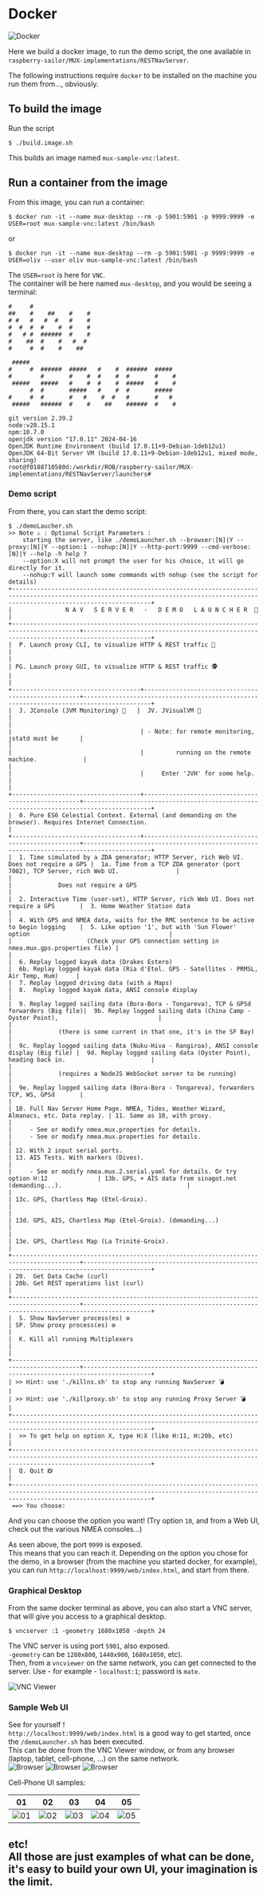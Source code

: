 # Docker

![Docker](./pix/Container_ship.jpg)

Here we build a docker image, to run the demo script, the one available in
`raspberry-sailor/MUX-implementations/RESTNavServer`.

The following instructions require `docker` to be installed on the machine you run them from..., obviously.

## To build the image
Run the script
```
$ ./build.image.sh
```
This builds an image named `mux-sample-vnc:latest`.

## Run a container from the image
From this image, you can run a container:  
```
$ docker run -it --name mux-desktop --rm -p 5901:5901 -p 9999:9999 -e USER=root mux-sample-vnc:latest /bin/bash
```
or
```
$ docker run -it --name mux-desktop --rm -p 5901:5901 -p 9999:9999 -e USER=oliv --user oliv mux-sample-vnc:latest /bin/bash
```

The `USER=root` is here for `VNC`.  
The container will be here named `mux-desktop`, and you would be seeing a terminal:  
```
#     #
##    #    ##    #    #
# #   #   #  #   #    #
#  #  #  #    #  #    #
#   # #  ######  #    #
#    ##  #    #   #  #
#     #  #    #    ##

 #####
#     #  ######  #####   #    #  ######  #####
#        #       #    #  #    #  #       #    #
 #####   #####   #    #  #    #  #####   #    #
      #  #       #####   #    #  #       #####
#     #  #       #   #    #  #   #       #   #
 #####   ######  #    #    ##    ######  #    #

git version 2.39.2
node:v20.15.1
npm:10.7.0
openjdk version "17.0.11" 2024-04-16
OpenJDK Runtime Environment (build 17.0.11+9-Debian-1deb12u1)
OpenJDK 64-Bit Server VM (build 17.0.11+9-Debian-1deb12u1, mixed mode, sharing)
root@f0188710580d:/workdir/ROB/raspberry-sailor/MUX-implementations/RESTNavServer/launchers# 
```
<!-- #### Small extra
You might want to install `netstat`:
```
$ apt-get install net-tools
```-->

### Demo script
From there, you can start the demo script:
```
$ ./demoLaucher.sh
>> Note ⚠️ : Optional Script Parameters : 
    starting the server, like ./demoLauncher.sh --browser:[N]|Y --proxy:[N]|Y --option:1 --nohup:[N]|Y --http-port:9999 --cmd-verbose:[N]|Y --help -h help ?
    --option:X will not prompt the user for his choice, it will go directly for it.
    --nohup:Y will launch some commands with nohup (see the script for details)
+-----------------------------------------------------------------------------------------------------------------------------------------------------------------------------------+
|               N A V   S E R V E R   -   D E M O   L A U N C H E R  🚀                                                                                                             |
+-----------------------------------------------------------------------------------------+-----------------------------------------------------------------------------------------+
|  P. Launch proxy CLI, to visualize HTTP & REST traffic 🔎                               |                                                                                         |
| PG. Launch proxy GUI, to visualize HTTP & REST traffic 🕵️‍                               |                                                                                         |
+------------------------------------+----------------------------------------------------+-----------------------------------------------------------------------------------------+
|  J. JConsole (JVM Monitoring) 📡   |  JV. JVisualVM 📡                                  |                                                                                         |
|                                    | - Note: for remote monitoring, jstatd must be      |                                                                                         |
|                                    |         running on the remote machine.             |                                                                                         |
|                                    |     Enter 'JVH' for some help.                     |                                                                                         |
+------------------------------------+----------------------------------------------------+-----------------------------------------------------------------------------------------+
|  0. Pure ES6 Celestial Context. External (and demanding on the browser). Requires Internet Connection.                                                                            |
+------------------------------------+----------------------------------------------------+-----------------------------------------------------------------------------------------+
|  1. Time simulated by a ZDA generator; HTTP Server, rich Web UI. Does not require a GPS |  1a. Time from a TCP ZDA generator (port 7002), TCP Server, rich Web UI.                |
|                                                                                         |             Does not require a GPS                                                      |
|  2. Interactive Time (user-set), HTTP Server, rich Web UI. Does not require a GPS       |  3. Home Weather Station data                                                           |
|  4. With GPS and NMEA data, waits for the RMC sentence to be active to begin logging    |  5. Like option '1', but with 'Sun Flower' option                                       |
|                     (Check your GPS connection setting in nmea.mux.gps.properties file) |                                                                                         |
|  6. Replay logged kayak data (Drakes Estero)                                            |  6b. Replay logged kayak data (Ria d'Etel. GPS - Satellites - PRMSL, Air Temp, Hum)     |
|  7. Replay logged driving data (with a Maps)                                            |  8.  Replay logged kayak data, ANSI console display                                     |
|  9. Replay logged sailing data (Bora-Bora - Tongareva), TCP & GPSd forwarders (Big file)|  9b. Replay logged sailing data (China Camp - Oyster Point),                            |
|                                                                                         |             (there is some current in that one, it's in the SF Bay)                     |
|  9c. Replay logged sailing data (Nuku-Hiva - Rangiroa), ANSI console display (Big file) |  9d. Replay logged sailing data (Oyster Point), heading back in.                        |
|                                                                                         |             (requires a NodeJS WebSocket server to be running)                          |
|  9e. Replay logged sailing data (Bora-Bora - Tongareva), forwarders TCP, WS, GPSd       |                                                                                         |
| 10. Full Nav Server Home Page. NMEA, Tides, Weather Wizard, Almanacs, etc. Data replay. | 11. Same as 10, with proxy.                                                             |
|     - See or modify nmea.mux.properties for details.                                    |     - See or modify nmea.mux.properties for details.                                    |
| 12. With 2 input serial ports.                                                          | 13. AIS Tests. With markers (Dives).                                                    |
|     - See or modify nmea.mux.2.serial.yaml for details. Or try option H:12              | 13b. GPS, + AIS data from sinagot.net (demanding...).                                   |
|                                                                                         | 13c. GPS, Chartless Map (Etel-Groix).                                                   |
|                                                                                         | 13d. GPS, AIS, Chartless Map (Etel-Groix). (demanding...)                               |
|                                                                                         | 13e. GPS, Chartless Map (La Trinité-Groix).                                             |
+-----------------------------------------------------------------------------------------+-----------------------------------------------------------------------------------------+
| 20.  Get Data Cache (curl)                                                              | 20b. Get REST operations list (curl)                                                    |
+-----------------------------------------------------------------------------------------+-----------------------------------------------------------------------------------------+
|  S. Show NavServer process(es) ⚙️                                                        | SP. Show proxy process(es) ⚙️                                                            |
|  K. Kill all running Multiplexers                                                       |                                                                                         |
+-----------------------------------------------------------------------------------------+-----------------------------------------------------------------------------------------+
| >> Hint: use './killns.sh' to stop any running NavServer 💣                                                                                                                       |
| >> Hint: use './killproxy.sh' to stop any running Proxy Server 💣                                                                                                                 |
+-----------------------------------------------------------------------------------------------------------------------------------------------------------------------------------+
|  >> To get help on option X, type H:X (like H:11, H:20b, etc)                                                                                                                     |
+-----------------------------------------------------------------------------------------------------------------------------------------------------------------------------------+
|  Q. Quit ❎                                                                                                                                                                       |
+-----------------------------------------------------------------------------------------------------------------------------------------------------------------------------------+
 ==> You choose: 
```
And you can choose the option you want! (Try option `10`, and from a Web UI, check out the various NMEA consoles...)

As seen above, the port `9999` is exposed.  
This means that you can reach it. Depending on the option you chose for the demo, in a browser (from the machine you started docker, for example),
you can run `http://localhost:9999/web/index.html`, and start from there.

### Graphical Desktop
From the same docker terminal as above, you can also start a VNC server, that will give you access to a graphical desktop.  
```
$ vncserver :1 -geometry 1680x1050 -depth 24
```
The VNC server is using port `5901`, also exposed.   
`-geometry` can be `1280x800`, `1440x900`, `1680x1050`, etc).  
Then, from a `vncviewer` on the same network, you can get connected to the server. 
Use - for example - `localhost:1`; password is `mate`.

![VNC Viewer](./pix/VNCViewer.png)

### Sample Web UI
See for yourself !  
`http://localhost:9999/web/index.html` is a good way to get started, once the `/demoLauncher.sh` has been executed.  
This can be done from the VNC Viewer window, or from any browser (laptop, tablet, cell-phone, ...) on the same network.  
![Browser](./pix/VNC.browser.png)
![Browser](./pix/VNC.AIS.01.png)
![Browser](./pix/VNC.AIS.02.png)

Cell-Phone UI samples:  

|            01            |            02            |            03            |            04            |            05            |  
|:------------------------:|:------------------------:|:------------------------:|:------------------------:|:------------------------:|
| ![01](./pix/Cell.01.png) | ![02](./pix/Cell.02.png) | ![03](./pix/Cell.03.png) | ![04](./pix/Cell.04.png) | ![05](./pix/Cell.05.png) |

etc!  
All those are just examples of what can be done, it's easy to build your own UI, your imagination is the limit.
---

